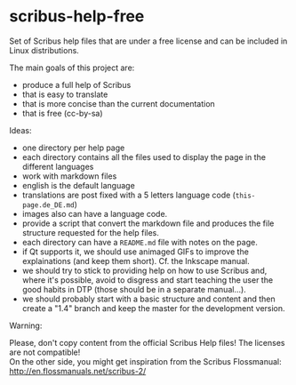 # scribus-help-free

Set of Scribus help files that are under a free license and can be included in Linux distributions.

The main goals of this project are:

- produce a full help of Scribus
- that is easy to translate
- that is more concise than the current documentation
- that is free (cc-by-sa)

Ideas:

- one directory per help page
- each directory contains all the files used to display the page in the different languages
- work with markdown files
- english is the default language
- translations are post fixed with a 5 letters language code (`this-page.de_DE.md`)
- images also can have a language code.
- provide a script that convert the markdown file and produces the file structure requested for the help files.
- each directory can have a `README.md` file with notes on the page.
- if Qt supports it, we should use animaged GIFs to improve the explainations (and keep them short). Cf. the Inkscape manual.
- we should try to stick to providing help on how to use Scribus and, where it's possible, avoid to disgress and start teaching the user the good habits in DTP (those should be in a separate manual...).
- we should probably start with a basic structure and content and then create a "1.4" branch and keep the master for the development version.

Warning:

Please, don't copy content from the official Scribus Help files! The licenses are not compatible!  
On the other side, you might get inspiration from the Scribus Flossmanual: <http://en.flossmanuals.net/scribus-2/>
